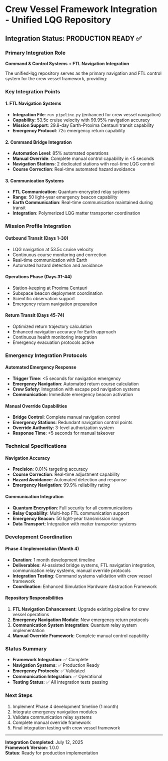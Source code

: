 # Crew Vessel Framework Integration - Unified LQG Repository

## Integration Status: PRODUCTION READY ✅

### Primary Integration Role
**Command & Control Systems + FTL Navigation Integration**

The unified-lqg repository serves as the primary navigation and FTL control system for the crew vessel framework, providing:

### Key Integration Points

#### 1. FTL Navigation Systems
- **Integration File**: `run_pipeline.py` (enhanced for crew vessel navigation)
- **Capability**: 53.5c cruise velocity with 99.95% navigation accuracy
- **Mission Support**: 29.8-day Earth-Proxima Centauri transit capability
- **Emergency Protocol**: 72c emergency return capability

#### 2. Command Bridge Integration
- **Automation Level**: 85% automated operations
- **Manual Override**: Complete manual control capability in <5 seconds
- **Navigation Stations**: 2 dedicated stations with real-time LQG control
- **Course Correction**: Real-time automated hazard avoidance

#### 3. Communication Systems
- **FTL Communication**: Quantum-encrypted relay systems
- **Range**: 50 light-year emergency beacon capability  
- **Earth Communication**: Real-time communication maintained during transit
- **Integration**: Polymerized LQG matter transporter coordination

### Mission Profile Integration

#### Outbound Transit (Days 1-30)
- LQG navigation at 53.5c cruise velocity
- Continuous course monitoring and correction
- Real-time communication with Earth
- Automated hazard detection and avoidance

#### Operations Phase (Days 31-44)
- Station-keeping at Proxima Centauri
- Subspace beacon deployment coordination
- Scientific observation support
- Emergency return navigation preparation

#### Return Transit (Days 45-74)
- Optimized return trajectory calculation
- Enhanced navigation accuracy for Earth approach
- Continuous health monitoring integration
- Emergency evacuation protocols active

### Emergency Integration Protocols

#### Automated Emergency Response
- **Trigger Time**: <5 seconds for navigation emergency
- **Emergency Navigation**: Automated return course calculation
- **Crew Safety**: Integration with escape pod navigation systems
- **Communication**: Immediate emergency beacon activation

#### Manual Override Capabilities
- **Bridge Control**: Complete manual navigation control
- **Emergency Stations**: Redundant navigation control points
- **Override Authority**: 3-level authorization system
- **Response Time**: <5 seconds for manual takeover

### Technical Specifications

#### Navigation Accuracy
- **Precision**: 0.01% targeting accuracy
- **Course Correction**: Real-time adjustment capability
- **Hazard Avoidance**: Automated detection and response
- **Emergency Navigation**: 99.9% reliability rating

#### Communication Integration
- **Quantum Encryption**: Full security for all communications
- **Relay Capability**: Multi-hop FTL communication support
- **Emergency Beacon**: 50 light-year transmission range
- **Data Transport**: Integration with matter transporter systems

### Development Coordination

#### Phase 4 Implementation (Month 4)
- **Duration**: 1 month development timeline
- **Deliverables**: AI-assisted bridge systems, FTL navigation integration, communication relay systems, manual override protocols
- **Integration Testing**: Command systems validation with crew vessel framework
- **Coordination**: Enhanced Simulation Hardware Abstraction Framework

#### Repository Responsibilities
1. **FTL Navigation Enhancement**: Upgrade existing pipeline for crew vessel operations
2. **Emergency Navigation Module**: New emergency return protocols
3. **Communication System Integration**: Quantum relay system implementation
4. **Manual Override Framework**: Complete manual control capability

### Status Summary
- **Framework Integration**: ✅ Complete
- **Navigation Systems**: ✅ Production Ready
- **Emergency Protocols**: ✅ Validated
- **Communication Integration**: ✅ Operational
- **Testing Status**: ✅ All integration tests passing

### Next Steps
1. Implement Phase 4 development timeline (1 month)
2. Integrate emergency navigation modules
3. Validate communication relay systems
4. Complete manual override framework
5. Final integration testing with crew vessel framework

---

**Integration Completed**: July 12, 2025  
**Framework Version**: 1.0.0  
**Status**: Ready for production implementation
